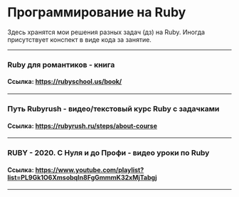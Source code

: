 # Программирование на Ruby
Здесь хранятся мои решения разных задач (дз) на Ruby.
Иногда присутствует конспект в виде кода за занятие.
___
### Ruby для романтиков - книга
#### Ссылка: https://rubyschool.us/book/
___
### Путь Rubyrush - видео/текстовый курс Ruby с задачками
#### Ссылка: https://rubyrush.ru/steps/about-course
___
### RUBY - 2020. С Нуля и до Профи - видео уроки по Ruby
#### Ссылка: https://www.youtube.com/playlist?list=PL9Gk1O6XmsobqIn8FgGmmmK32xMjTabgj
___